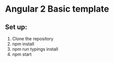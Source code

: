 # Angular 2 Basic template

## Set up:

1. Clone the repository
2. npm install
3. npm run typings install
4. npm start
